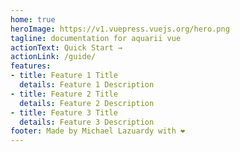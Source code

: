 ```yaml
---
home: true
heroImage: https://v1.vuepress.vuejs.org/hero.png
tagline: documentation for aquarii vue
actionText: Quick Start →
actionLink: /guide/
features:
- title: Feature 1 Title
  details: Feature 1 Description
- title: Feature 2 Title
  details: Feature 2 Description
- title: Feature 3 Title
  details: Feature 3 Description
footer: Made by Michael Lazuardy with ❤️
---
```


